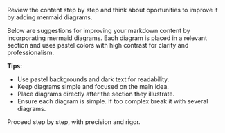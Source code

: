 Review the content step by step and think about oportunities to improve it by adding mermaid diagrams. 

Below are suggestions for improving your markdown content by incorporating mermaid diagrams. Each diagram is placed in a relevant section and uses pastel colors with high contrast for clarity and professionalism.



**Tips:**

- Use pastel backgrounds and dark text for readability.
- Keep diagrams simple and focused on the main idea.
- Place diagrams directly after the section they illustrate.
- Ensure each diagram is simple. If too complex break it with several diagrams.

Proceed step by step, with precision and rigor.